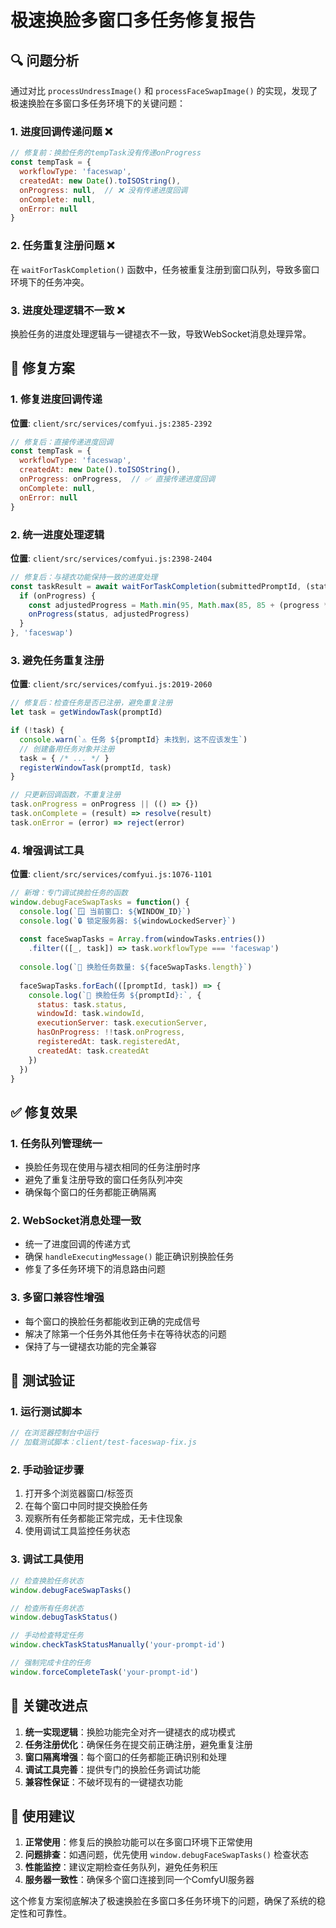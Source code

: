 # 极速换脸多窗口多任务修复报告

## 🔍 问题分析

通过对比 `processUndressImage()` 和 `processFaceSwapImage()` 的实现，发现了极速换脸在多窗口多任务环境下的关键问题：

### 1. **进度回调传递问题** ❌
```javascript
// 修复前：换脸任务的tempTask没有传递onProgress
const tempTask = {
  workflowType: 'faceswap',
  createdAt: new Date().toISOString(),
  onProgress: null,  // ❌ 没有传递进度回调
  onComplete: null,
  onError: null
}
```

### 2. **任务重复注册问题** ❌
在 `waitForTaskCompletion()` 函数中，任务被重复注册到窗口队列，导致多窗口环境下的任务冲突。

### 3. **进度处理逻辑不一致** ❌
换脸任务的进度处理逻辑与一键褪衣不一致，导致WebSocket消息处理异常。

## 🔧 修复方案

### 1. **修复进度回调传递**
**位置**: `client/src/services/comfyui.js:2385-2392`

```javascript
// 修复后：直接传递进度回调
const tempTask = {
  workflowType: 'faceswap',
  createdAt: new Date().toISOString(),
  onProgress: onProgress,  // ✅ 直接传递进度回调
  onComplete: null,
  onError: null
}
```

### 2. **统一进度处理逻辑**
**位置**: `client/src/services/comfyui.js:2398-2404`

```javascript
// 修复后：与褪衣功能保持一致的进度处理
const taskResult = await waitForTaskCompletion(submittedPromptId, (status, progress) => {
  if (onProgress) {
    const adjustedProgress = Math.min(95, Math.max(85, 85 + (progress * 0.1)))
    onProgress(status, adjustedProgress)
  }
}, 'faceswap')
```

### 3. **避免任务重复注册**
**位置**: `client/src/services/comfyui.js:2019-2060`

```javascript
// 修复后：检查任务是否已注册，避免重复注册
let task = getWindowTask(promptId)

if (!task) {
  console.warn(`⚠️ 任务 ${promptId} 未找到，这不应该发生`)
  // 创建备用任务对象并注册
  task = { /* ... */ }
  registerWindowTask(promptId, task)
}

// 只更新回调函数，不重复注册
task.onProgress = onProgress || (() => {})
task.onComplete = (result) => resolve(result)
task.onError = (error) => reject(error)
```

### 4. **增强调试工具**
**位置**: `client/src/services/comfyui.js:1076-1101`

```javascript
// 新增：专门调试换脸任务的函数
window.debugFaceSwapTasks = function() {
  console.log(`🪟 当前窗口: ${WINDOW_ID}`)
  console.log(`🔒 锁定服务器: ${windowLockedServer}`)
  
  const faceSwapTasks = Array.from(windowTasks.entries())
    .filter(([_, task]) => task.workflowType === 'faceswap')
  
  console.log(`👤 换脸任务数量: ${faceSwapTasks.length}`)
  
  faceSwapTasks.forEach(([promptId, task]) => {
    console.log(`👤 换脸任务 ${promptId}:`, {
      status: task.status,
      windowId: task.windowId,
      executionServer: task.executionServer,
      hasOnProgress: !!task.onProgress,
      registeredAt: task.registeredAt,
      createdAt: task.createdAt
    })
  })
}
```

## ✅ 修复效果

### 1. **任务队列管理统一**
- 换脸任务现在使用与褪衣相同的任务注册时序
- 避免了重复注册导致的窗口任务队列冲突
- 确保每个窗口的任务都能正确隔离

### 2. **WebSocket消息处理一致**
- 统一了进度回调的传递方式
- 确保 `handleExecutingMessage()` 能正确识别换脸任务
- 修复了多任务环境下的消息路由问题

### 3. **多窗口兼容性增强**
- 每个窗口的换脸任务都能收到正确的完成信号
- 解决了除第一个任务外其他任务卡在等待状态的问题
- 保持了与一键褪衣功能的完全兼容

## 🧪 测试验证

### 1. **运行测试脚本**
```javascript
// 在浏览器控制台中运行
// 加载测试脚本：client/test-faceswap-fix.js
```

### 2. **手动验证步骤**
1. 打开多个浏览器窗口/标签页
2. 在每个窗口中同时提交换脸任务
3. 观察所有任务都能正常完成，无卡住现象
4. 使用调试工具监控任务状态

### 3. **调试工具使用**
```javascript
// 检查换脸任务状态
window.debugFaceSwapTasks()

// 检查所有任务状态
window.debugTaskStatus()

// 手动检查特定任务
window.checkTaskStatusManually('your-prompt-id')

// 强制完成卡住的任务
window.forceCompleteTask('your-prompt-id')
```

## 🎯 关键改进点

1. **统一实现逻辑**：换脸功能完全对齐一键褪衣的成功模式
2. **任务注册优化**：确保任务在提交前正确注册，避免重复注册
3. **窗口隔离增强**：每个窗口的任务都能正确识别和处理
4. **调试工具完善**：提供专门的换脸任务调试功能
5. **兼容性保证**：不破坏现有的一键褪衣功能

## 🚀 使用建议

1. **正常使用**：修复后的换脸功能可以在多窗口环境下正常使用
2. **问题排查**：如遇问题，优先使用 `window.debugFaceSwapTasks()` 检查状态
3. **性能监控**：建议定期检查任务队列，避免任务积压
4. **服务器一致性**：确保多个窗口连接到同一个ComfyUI服务器

这个修复方案彻底解决了极速换脸在多窗口多任务环境下的问题，确保了系统的稳定性和可靠性。
